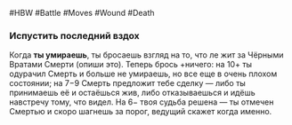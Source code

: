 #HBW #Battle #Moves #Wound #Death 
### Испустить последний вздох
Когда **ты умираешь**, ты бросаешь взгляд на то, что ле жит за Чёрными Вратами Смерти (опиши это). Теперь брось +ничего: на 10+ ты одурачил Смерть и больше не умираешь, но все еще в очень плохом состоянии; на 7−9 Смерть предложит тебе сделку — либо ты принимаешь её и остаёшься жив, либо отказываешься и идёшь навстречу тому, что видел. На 6− твоя судьба решена — ты отмечен Смертью и скоро шагнешь за порог, ведущий скажет когда именно.